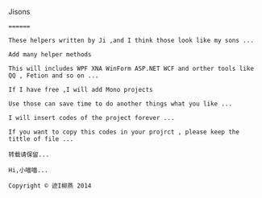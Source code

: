﻿    
Jisons
    
    ======

    These helpers written by Ji ,and I think those look like my sons ...

    Add many helper methods 
   
    This will includes WPF XNA WinForm ASP.NET WCF and orther tools like QQ , Fetion and so on ...
   
    If I have free ,I will add Mono projects
    
    Use those can save time to do another things what you like ...

    I will insert codes of the project forever ...
    
    If you want to copy this codes in your projrct , please keep the tittle of file ...
    
    转载请保留...
    
    Hi,小喵喵...
    
    Copyright © 迹I柳燕 2014
